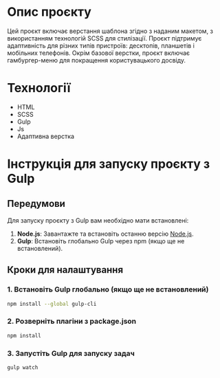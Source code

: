 # Опис проєкту
 Цей проєкт включає верстання шаблона згідно з наданим макетом, з використанням технологій SCSS для стилізації. Проєкт підтримує адаптивність для різних типів пристроїв: десктопів, планшетів і мобільних телефонів. Окрім базової верстки, проєкт включає гамбургер-меню для покращення користувацького досвіду.
# Технології
- HTML
- SCSS
- Gulp
- Js
- Адаптивна верстка
# Інструкція для запуску проєкту з Gulp

## Передумови
Для запуску проєкту з Gulp вам необхідно мати встановлені:
1. **Node.js**: Завантажте та встановіть останню версію [Node.js](https://nodejs.org/).
2. **Gulp**: Встановіть глобально Gulp через npm (якщо ще не встановлений).

## Кроки для налаштування

### 1. Встановіть Gulp глобально (якщо ще не встановлений)
```bash
npm install --global gulp-cli
```
### 2. Розверніть плагіни з package.json
```bash
npm install
```
### 3. Запустіть Gulp для запуску задач
```bash
gulp watch
```
